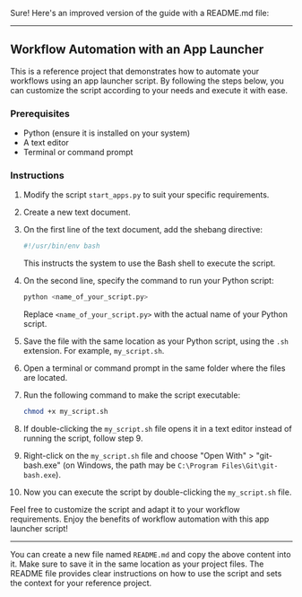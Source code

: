 Sure! Here's an improved version of the guide with a README.md file:

---

## Workflow Automation with an App Launcher

This is a reference project that demonstrates how to automate your workflows using an app launcher script. By following the steps below, you can customize the script according to your needs and execute it with ease.

### Prerequisites

- Python (ensure it is installed on your system)
- A text editor
- Terminal or command prompt

### Instructions

1. Modify the script `start_apps.py` to suit your specific requirements.

2. Create a new text document.

3. On the first line of the text document, add the shebang directive:

   ```bash
   #!/usr/bin/env bash
   ```

   This instructs the system to use the Bash shell to execute the script.

4. On the second line, specify the command to run your Python script:

   ```bash
   python <name_of_your_script.py>
   ```

   Replace `<name_of_your_script.py>` with the actual name of your Python script.

5. Save the file with the same location as your Python script, using the `.sh` extension. For example, `my_script.sh`.

6. Open a terminal or command prompt in the same folder where the files are located.

7. Run the following command to make the script executable:

   ```bash
   chmod +x my_script.sh
   ```

8. If double-clicking the `my_script.sh` file opens it in a text editor instead of running the script, follow step 9.

9. Right-click on the `my_script.sh` file and choose "Open With" > "git-bash.exe" (on Windows, the path may be `C:\Program Files\Git\git-bash.exe`).

10. Now you can execute the script by double-clicking the `my_script.sh` file.

Feel free to customize the script and adapt it to your workflow requirements. Enjoy the benefits of workflow automation with this app launcher script!

---

You can create a new file named `README.md` and copy the above content into it. Make sure to save it in the same location as your project files. The README file provides clear instructions on how to use the script and sets the context for your reference project.
